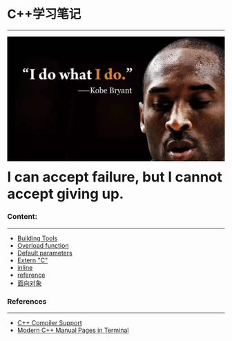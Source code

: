 <!--
 * @Description:
 * @version:
 * @Author: colley
 * @Date: 2020-03-05 15:32:51
 * @LastEditors: colley
 * @LastEditTime: 2020-04-04 00:34:01
 -->
# C++学习笔记
---

![C++ Banner](images/kobe.png)

**<font size=6>I can accept failure, but I cannot accept giving up.</font>**

### Content:
---
- [Building Tools][building_tools]
- [Overload function][overload_function]
- [Default parameters][default_parameter]
- [Extern "C"][extern_c]
- [inline][inline]
- [reference][reference]
- [面向对象][class]

### References
---

* [C++ Compiler Support][cpp_compile_support]
* [Modern C++ Manual Pages in Terminal][cppman]

[overload_function]: overload_function/
[building_tools]: building_tools/
[default_parameter]: default_parameters/
[extern_c]: externC/
[inline]: inline/
[reference]: reference/
[class]: 面向对象/

[cppman]: https://github.com/aitjcize/cppman
[cpp_compile_support]: https://en.cppreference.com/w/cpp/compiler_support
